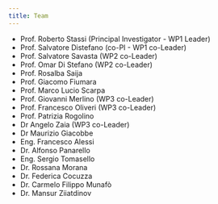 ```yaml
---
title: Team
---
```


- Prof. Roberto Stassi (Principal Investigator - WP1 Leader)
- Prof. Salvatore Distefano (co-PI - WP1 co-Leader)
- Prof. Salvatore Savasta (WP2 co-Leader)
- Prof. Omar Di Stefano (WP2 co-Leader)
- Prof. Rosalba Saija
- Prof. Giacomo Fiumara
- Prof. Marco Lucio Scarpa
- Prof. Giovanni Merlino (WP3 co-Leader)
- Prof. Francesco Oliveri (WP3 co-Leader)
- Prof. Patrizia Rogolino
- Dr Angelo Zaia (WP3 co-Leader)
- Dr Maurizio Giacobbe
- Eng. Francesco Alessi
- Dr. Alfonso Panarello
- Eng. Sergio Tomasello
- Dr. Rossana Morana
- Dr. Federica Cocuzza
- Dr. Carmelo Filippo Munafò
- Dr. Mansur Ziiatdinov
